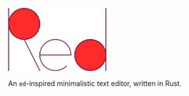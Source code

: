 <img src="https://github.com/loovjo/red/blob/master/logo.png" width=200px/>

An `ed`-inspired minimalistic text editor, written in Rust.